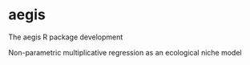 # aegis
The aegis R package development

Non-parametric multiplicative regression as an ecological niche model
